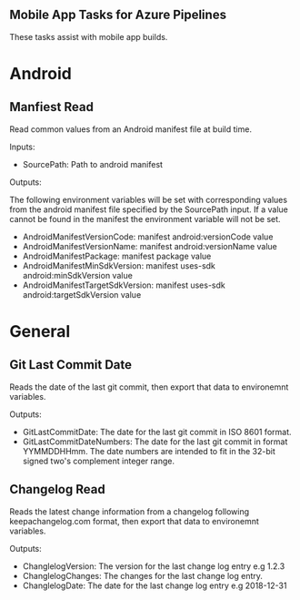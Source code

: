 ## Mobile App Tasks for Azure Pipelines

These tasks assist with mobile app builds.

# Android

## Manfiest Read

Read common values from an Android manifest file at build time.

Inputs:

* SourcePath: Path to android manifest

Outputs:

The following environment variables will be set with corresponding values from the android manifest file specified by the SourcePath input. If a value cannot be found in the manifest the environment variable will not be set.

* AndroidManifestVersionCode: manifest android:versionCode value
* AndroidManifestVersionName: manifest android:versionName value
* AndroidManifestPackage: manifest package value
* AndroidManifestMinSdkVersion: manifest uses-sdk android:minSdkVersion value
* AndroidManifestTargetSdkVersion: manifest uses-sdk android:targetSdkVersion value

# General

## Git Last Commit Date

Reads the date of the last git commit, then export that data to environemnt variables.

Outputs:

* GitLastCommitDate: The date for the last git commit in ISO 8601 format.
* GitLastCommitDateNumbers: The date for the last git commit in format YYMMDDHHmm. The date numbers are intended to fit in the 32-bit signed two's complement integer range.

## Changelog Read

Reads the latest change information from a changelog following keepachangelog.com format, then export that data to environemnt variables.

Outputs:

* ChanglelogVersion: The version for the last change log entry e.g 1.2.3
* ChanglelogChanges: The changes for the last change log entry.
* ChanglelogDate: The date for the last change log entry e.g 2018-12-31
